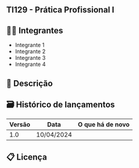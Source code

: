## TI129 - Prática Profissional I

## 🧑‍🎓 Integrantes

* Integrante 1
* Integrante 2
* Integrante 3
* Integrante 4

## 📝 Descrição

## 🗃 Histórico de lançamentos

Versão    | Data       | O que há de novo
--------- | ---------  | ---------
1.0       | 10/04/2024 |  

## 📋 Licença
